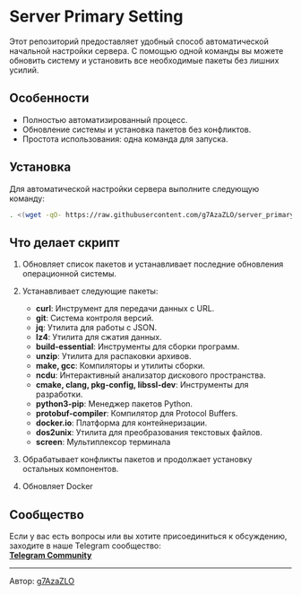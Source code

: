 # Server Primary Setting

Этот репозиторий предоставляет удобный способ автоматической начальной настройки сервера. С помощью одной команды вы можете обновить систему и установить все необходимые пакеты без лишних усилий.

## Особенности

- Полностью автоматизированный процесс.
- Обновление системы и установка пакетов без конфликтов.
- Простота использования: одна команда для запуска.

## Установка

Для автоматической настройки сервера выполните следующую команду:

```bash
. <(wget -qO- https://raw.githubusercontent.com/g7AzaZLO/server_primary_setting/refs/heads/main/server_primary_setting)
```

## Что делает скрипт

1. Обновляет список пакетов и устанавливает последние обновления операционной системы.
2. Устанавливает следующие пакеты:
   - **curl**: Инструмент для передачи данных с URL.
   - **git**: Система контроля версий.
   - **jq**: Утилита для работы с JSON.
   - **lz4**: Утилита для сжатия данных.
   - **build-essential**: Инструменты для сборки программ.
   - **unzip**: Утилита для распаковки архивов.
   - **make, gcc**: Компиляторы и утилиты сборки.
   - **ncdu**: Интерактивный анализатор дискового пространства.
   - **cmake, clang, pkg-config, libssl-dev**: Инструменты для разработки.
   - **python3-pip**: Менеджер пакетов Python.
   - **protobuf-compiler**: Компилятор для Protocol Buffers.
   - **docker.io**: Платформа для контейнеризации.
   - **dos2unix**: Утилита для преобразования текстовых файлов.
   - **screen**: Мультиплексор терминала

3. Обрабатывает конфликты пакетов и продолжает установку остальных компонентов.
4. Обновляет Docker

## Сообщество

Если у вас есть вопросы или вы хотите присоединиться к обсуждению, заходите в наше Telegram сообщество:  
[**Telegram Community**](https://t.me/g7team_ru)

---

Автор: [g7AzaZLO](https://github.com/g7AzaZLO)  

